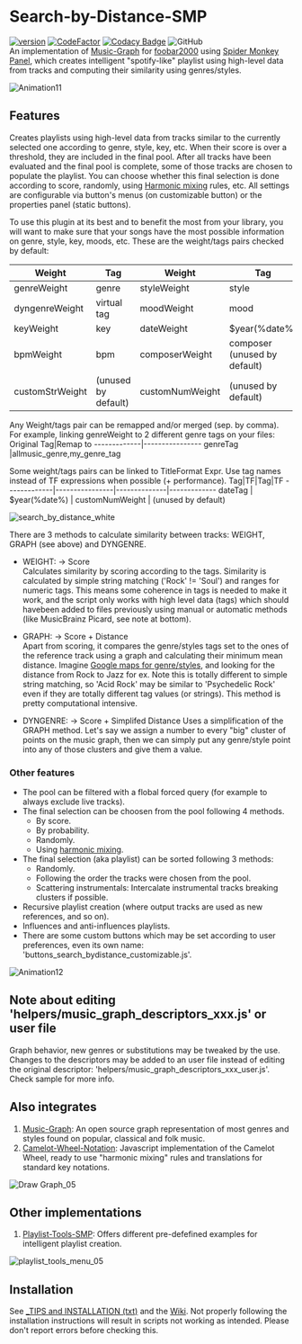 # Search-by-Distance-SMP
[![version][version_badge]][changelog]
[![CodeFactor][codefactor_badge]](https://www.codefactor.io/repository/github/regorxxx/Search-by-Distance-SMP/overview/main)
[![Codacy Badge][codacy_badge]](https://www.codacy.com/gh/regorxxx/Search-by-Distance-SMP/dashboard?utm_source=github.com&amp;utm_medium=referral&amp;utm_content=regorxxx/Search-by-Distance-SMP&amp;utm_campaign=Badge_Grade)
![GitHub](https://img.shields.io/github/license/regorxxx/Search-by-Distance-SMP)  
An implementation of [Music-Graph](https://github.com/regorxxx/Music-Graph) for [foobar2000](https://www.foobar2000.org) using [Spider Monkey Panel](https://theqwertiest.github.io/foo_spider_monkey_panel), which creates intelligent "spotify-like" playlist using high-level data from tracks and computing their similarity using genres/styles.

![Animation11](https://user-images.githubusercontent.com/83307074/116761198-80a8bd80-aa06-11eb-904c-b3d50905f6bd.gif)

## Features
Creates playlists using high-level data from tracks similar to the currently selected one according to genre, style, key, etc. When their score is over a threshold, they are included in the final pool. After all tracks have been evaluated and the final pool is complete, some of those tracks are chosen to populate the playlist. You can choose whether this final selection is done according to score, randomly, using [Harmonic mixing](https://en.wikipedia.org/wiki/Harmonic_mixing) rules, etc. All settings are configurable via button's menus (on customizable button) or the properties panel (static buttons).

To use this plugin at its best and to benefit the most from your library, you will want to make sure that your songs have the most possible information on genre, style, key, moods, etc. These are the weight/tags pairs checked by default:

Weight|Tag|Weight|Tag
-------------|----------------|--------------|-------------
genreWeight | genre | styleWeight | style 
dyngenreWeight  | virtual tag	| moodWeight | mood
keyWeight | key | dateWeight	 | $year(%date%)
bpmWeight | bpm | composerWeight | composer (unused by default)
customStrWeight | (unused by default) | customNumWeight | (unused by default)	 
	
Any Weight/tags pair can be remapped and/or merged (sep. by comma). 
For example, linking genreWeight to 2 different genre tags on your files:
Original Tag|Remap to
-------------|----------------
genreTag |allmusic_genre,my_genre_tag
	
Some weight/tags pairs can be linked to TitleFormat Expr. Use tag names instead of TF expressions when possible (+ performance).
Tag|TF|Tag|TF
-------------|----------------|--------------|-------------
dateTag | $year(%date%) | customNumWeight | (unused by default)	 
	
![search_by_distance_white](https://user-images.githubusercontent.com/83307074/183678441-416b39c1-3fc5-4bca-a45c-60c3f9220723.png)
	
There are 3 methods to calculate similarity between tracks: WEIGHT, GRAPH (see above) and DYNGENRE.

* WEIGHT: -> Score  
	Calculates similarity by scoring according to the tags. Similarity is calculated by simple string matching ('Rock' != 'Soul') and ranges for numeric tags. This means some coherence in tags is needed to make it work, and the script only works with high level data (tags) which should havebeen added to files previously using manual or automatic methods (like MusicBrainz Picard, see note at bottom).

* GRAPH: -> Score + Distance  
	Apart from scoring, it compares the genre/styles tags set to the ones of the reference track using a graph and calculating their minimum mean distance. Imagine [Google maps for genre/styles](https://regorxxx.github.io/Music-Graph/Draw%20Graph.html), and looking for the distance from Rock to Jazz for ex. Note this is totally different to simple string matching, so 'Acid Rock' may be similar to 'Psychedelic Rock' even if they are totally different tag values (or strings). This method is pretty computational intensive.
* DYNGENRE: -> Score + Simplifed Distance
	Uses a simplification of the GRAPH method. Let's say we assign a number to every "big" cluster of points on the music graph, then we can simply	put any genre/style point into any of those clusters and give them a value.

### Other features 
* The pool can be filtered with a flobal forced query (for example to always exclude live tracks).
* The final selection can be choosen from the pool following 4 methods.
  * By score.
  * By probability.
  * Randomly.
  * Using [harmonic mixing](https://github.com/regorxxx/Camelot-Wheel-Notation).
* The final selection (aka playlist) can be sorted following 3 methods:
  *  Randomly.
  *  Following the order the tracks were chosen from the pool.
  *  Scattering instrumentals: Intercalate instrumental tracks breaking clusters if possible.
* Recursive playlist creation (where output tracks are used as new references, and so on).
* Influences and anti-influences playlists.
* There are some custom buttons which may be set according to user preferences, even its own name:  'buttons_search_bydistance_customizable.js'.

![Animation12](https://user-images.githubusercontent.com/83307074/116776801-073aba80-aa5a-11eb-8f3f-82e02ccf265e.gif)

## Note about editing 'helpers/music_graph_descriptors_xxx.js' or user file
Graph behavior, new genres or substitutions may be tweaked by the use. Changes to the descriptors may be added to an user file instead of editing the original descriptor: 'helpers/music_graph_descriptors_xxx_user.js'. Check sample for more info.

## Also integrates
 1. [Music-Graph](https://github.com/regorxxx/Music-Graph): An open source graph representation of most genres and styles found on popular, classical and folk music.
 2. [Camelot-Wheel-Notation](https://github.com/regorxxx/Camelot-Wheel-Notation): Javascript implementation of the Camelot Wheel, ready to use "harmonic mixing" rules and translations for standard key notations.

![Draw Graph_05](https://user-images.githubusercontent.com/83307074/116759506-fcecd200-aa01-11eb-8d2c-8a48ebcc73c0.gif)

## Other implementations
 1. [Playlist-Tools-SMP](https://github.com/regorxxx/Playlist-Tools-SMP): Offers different pre-defefined examples for intelligent playlist creation.

![playlist_tools_menu_05](https://user-images.githubusercontent.com/83307074/116759000-cebac280-aa00-11eb-8a81-9a450e13205a.gif)

## Installation
See [_TIPS and INSTALLATION (txt)](https://github.com/regorxxx/Search-by-Distance-SMP/blob/main/_TIPS%20and%20INSTALLATION.txt) and the [Wiki](https://github.com/regorxxx/Search-by-Distance-SMP/wiki/Installation).
Not properly following the installation instructions will result in scripts not working as intended. Please don't report errors before checking this.

[changelog]: CHANGELOG.md
[version_badge]: https://img.shields.io/github/release/regorxxx/Search-by-Distance-SMP.svg
[codacy_badge]: https://api.codacy.com/project/badge/Grade/1677d2b0dee54548bf44614fcf808529
[codefactor_badge]: https://www.codefactor.io/repository/github/regorxxx/Search-by-Distance-SMP/badge/main
